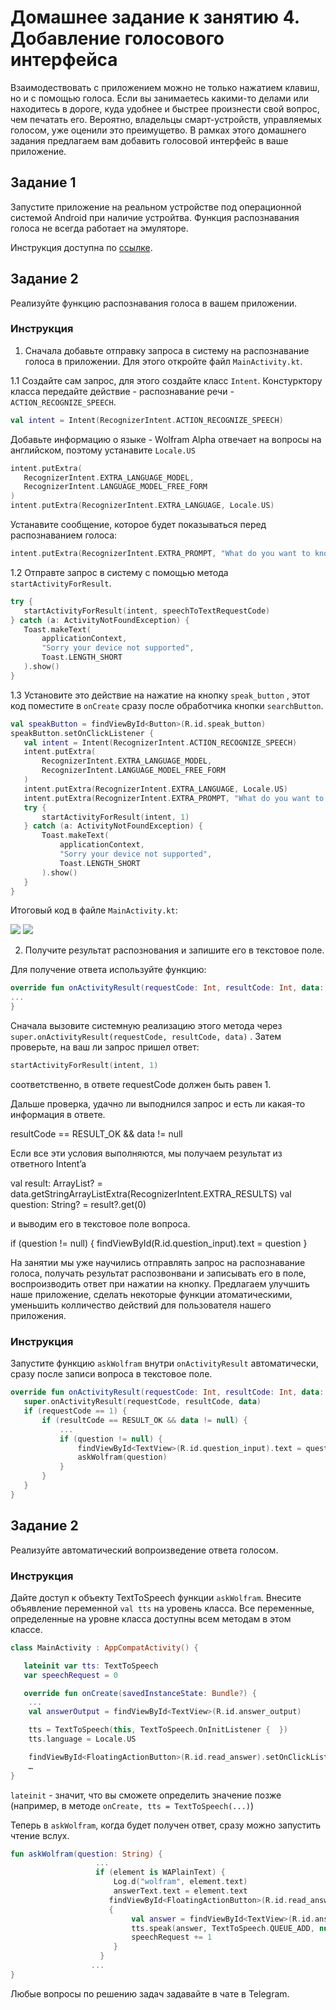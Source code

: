 # Домашнее задание к занятию 4. Добавление голосового интерфейса

Взаимодествовать с приложением можно не только нажатием клавиш, но и с помощью голоса. Если вы занимаетесь какими-то делами или находитесь в дороге, куда удобнее и быстрее произнести свой вопрос, чем печатать его. Вероятно, владельцы смарт-устройств, управляемых голосом, уже оценили это преимущетво. В рамках этого домашнего задания предлагаем вам добавить голосовой интерфейс в ваше приложение. 

## Задание 1
Запустите приложение на реальном устройстве под операционной системой Android при наличие устройтва. Функция распознавания голоса не всегда работает на эмуляторе.

Инструкция доступна по [ссылке](https://github.com/netology-code/guides/blob/master/android/device/instruction.md).

## Задание 2
Реализуйте функцию распознавания голоса в вашем приложении.

### Инструкция

1. Сначала добавьте отправку запроса в систему на распознавание голоса в приложении. Для этого откройте файл `MainActivity.kt`.

1.1 Создайте сам запрос, для этого создайте класс `Intent`. Констурктору класса передайте действие - распознавание речи - `ACTION_RECOGNIZE_SPEECH`. 

```Kotlin
val intent = Intent(RecognizerIntent.ACTION_RECOGNIZE_SPEECH)
```

Добавьте информацию о языке - Wolfram Alpha отвечает на вопросы на английском, поэтому устанавите `Locale.US`

```Kotlin
intent.putExtra(
   RecognizerIntent.EXTRA_LANGUAGE_MODEL,
   RecognizerIntent.LANGUAGE_MODEL_FREE_FORM
)
intent.putExtra(RecognizerIntent.EXTRA_LANGUAGE, Locale.US)
```

Устанавите сообщение, которое будет показываться перед распознаванием голоса:

```Kotlin
intent.putExtra(RecognizerIntent.EXTRA_PROMPT, "What do you want to know?")
```

1.2 Отправте запрос в систему с помощью метода `startActivityForResult`.

```Kotlin
try {
   startActivityForResult(intent, speechToTextRequestCode)
} catch (a: ActivityNotFoundException) {
   Toast.makeText(
       applicationContext,
       "Sorry your device not supported",
       Toast.LENGTH_SHORT
   ).show()
}
```

1.3 Установите это действие на нажатие на кнопку `speak_button` , этот код поместите в `onCreate` сразу после обработчика кнопки `searchButton`.

```Kotlin
val speakButton = findViewById<Button>(R.id.speak_button)
speakButton.setOnClickListener {
   val intent = Intent(RecognizerIntent.ACTION_RECOGNIZE_SPEECH)
   intent.putExtra(
       RecognizerIntent.EXTRA_LANGUAGE_MODEL,
       RecognizerIntent.LANGUAGE_MODEL_FREE_FORM
   )
   intent.putExtra(RecognizerIntent.EXTRA_LANGUAGE, Locale.US)
   intent.putExtra(RecognizerIntent.EXTRA_PROMPT, "What do you want to know?")
   try {
       startActivityForResult(intent, 1)
   } catch (a: ActivityNotFoundException) {
       Toast.makeText(
           applicationContext,
           "Sorry your device not supported",
           Toast.LENGTH_SHORT
       ).show()
   }
}
```

Итоговый код в файле `MainActivity.kt`:

![](ДЗ4/1_1.png) 
![](ДЗ4/1_2.png) 

2. Получите результат распознования и запишите его в текстовое поле.

Для получение ответа используйте функцию:

```Kotlin
override fun onActivityResult(requestCode: Int, resultCode: Int, data: Intent?) {
...
}
```

Сначала вызовите системную реализацию этого метода через `super.onActivityResult(requestCode, resultCode, data)` . Затем проверьте, на ваш ли запрос пришел ответ: 

```Kotlin
startActivityForResult(intent, 1)
```

соответственно, в ответе requestCode должен быть равен 1.

Дальше проверка, удачно ли выподнился запрос и есть ли какая-то информация в ответе.

resultCode == RESULT_OK && data != null

Если все эти условия выполняются, мы получаем результат из ответного Intent’a

val result: ArrayList<String>? = data.getStringArrayListExtra(RecognizerIntent.EXTRA_RESULTS)
val question: String? = result?.get(0)

и выводим его в текстовое поле вопроса.

if (question != null) {
       findViewById<TextView>(R.id.question_input).text = question
}







На занятии мы уже научились отправлять запрос на распознавание голоса, получать результат распозвонвани и записывать его в поле, воспроизводить ответ при нажатии на кнопку. Предлагаем улучшить наше приложение, сделать некоторые функции атоматическими, уменьшить колличество действий для пользователя нашего приложения. 

### Инструкция

Запустите функцию `askWolfram` внутри `onActivityResult` автоматически, сразу после записи вопроса в текстовое поле.

```Kotlin
override fun onActivityResult(requestCode: Int, resultCode: Int, data: Intent?) {
   super.onActivityResult(requestCode, resultCode, data)
   if (requestCode == 1) {
       if (resultCode == RESULT_OK && data != null) {
           ...
           if (question != null) {
               findViewById<TextView>(R.id.question_input).text = question
               askWolfram(question)
           }
       }
   }
}
```


## Задание 2
Реализуйте автоматический вопроизведение ответа голосом.

### Инструкция

Дайте доступ к объекту TextToSpeech функции `askWolfram`.
Внесите объявление переменной `val tts` на уровень класса. Все переменные, определенные на уровне класса доступны всем методам в этом классе. 
```Kotlin
class MainActivity : AppCompatActivity() {

   lateinit var tts: TextToSpeech
   var speechRequest = 0

   override fun onCreate(savedInstanceState: Bundle?) {
    ...
    val answerOutput = findViewById<TextView>(R.id.answer_output)

    tts = TextToSpeech(this, TextToSpeech.OnInitListener {  })
    tts.language = Locale.US

    findViewById<FloatingActionButton>(R.id.read_answer).setOnClickListener {
    …
}
```

`lateinit` - значит, что вы сможете определить значение позже (например, в методе `onCreate, tts = TextToSpeech(...)`)

Теперь в `askWolfram`, когда будет получен ответ, сразу можно запустить чтение вслух.

```Kotlin
fun askWolfram(question: String) {
                   ...
                   if (element is WAPlainText) {
                       Log.d("wolfram", element.text)
                       answerText.text = element.text
                      findViewById<FloatingActionButton>(R.id.read_answer).setOnClickListener            
                      {
                           val answer = findViewById<TextView>(R.id.answer_output).text.toString()
                           tts.speak(answer, TextToSpeech.QUEUE_ADD, null, speechRequest.toString())
                           speechRequest += 1
                       }
                    }
                  ...
}
```


Любые вопросы по решению задач задавайте в чате в Telegram.
